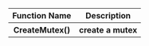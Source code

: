 <table>
    <tr>
        <th>Function Name</th>
        <th>Description</th>
    </tr>
    <tr>
        <th>CreateMutex()</th>
        <th>create a mutex</th>
    </tr>
</table>
